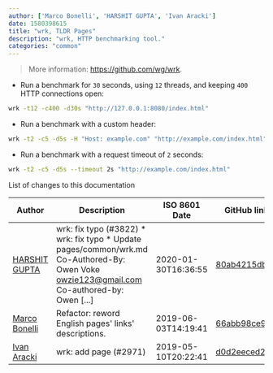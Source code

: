 ```yaml
---
author: ['Marco Bonelli', 'HARSHIT GUPTA', 'Ivan Aracki']
date: 1580398615
title: "wrk, TLDR Pages"
description: "wrk, HTTP benchmarking tool."
categories: "common"
---
```

> More information: <https://github.com/wg/wrk>.

- Run a benchmark for `30` seconds, using `12` threads, and keeping `400` HTTP connections open:

```bash
wrk -t12 -c400 -d30s "http://127.0.0.1:8080/index.html"
```

- Run a benchmark with a custom header:

```bash
wrk -t2 -c5 -d5s -H "Host: example.com" "http://example.com/index.html"
```

- Run a benchmark with a request timeout of `2` seconds:

```bash
wrk -t2 -c5 -d5s --timeout 2s "http://example.com/index.html"
```
List of changes to this documentation


Author | Description | ISO 8601 Date | GitHub link
------|-----|-----|-----
[HARSHIT GUPTA](mailto:harshitsaamu@gmail.com) | wrk: fix typo (#3822) * wrk: fix typo * Update pages/common/wrk.md Co-Authored-By: Owen Voke <owzie123@gmail.com> Co-authored-by: Owen [...] | 2020-01-30T16:36:55 | [80ab4215db4d](https://github.com/tldr-pages/tldr/commit/80ab4215db4dc375a3b5c1336227b5d8904f1ddf)
[Marco Bonelli](mailto:marco@mebeim.net) | Refactor: reword English pages' links' descriptions. | 2019-06-03T14:19:41 | [66abb98ce935](https://github.com/tldr-pages/tldr/commit/66abb98ce935c0f4516bf30c4d6da72180d5a3ab)
[Ivan Aracki](mailto:aracki.ivan@gmail.com) | wrk: add page (#2971) | 2019-05-10T20:22:41 | [d0d2eeced2fc](https://github.com/tldr-pages/tldr/commit/d0d2eeced2fc47a23a5bd7b482b06021e8fd3feb)

